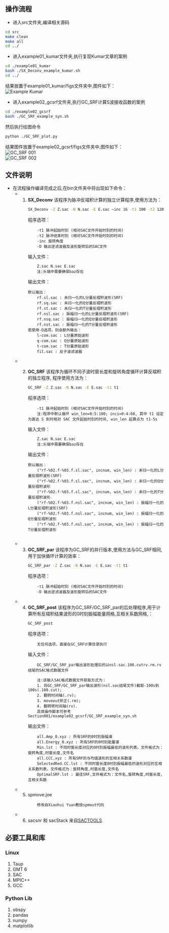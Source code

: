 ## 操作流程
- 进入src文件夹,编译相关源码
```bash
cd src
make clean
make all
cd ../
```   
- 进入example01_kumar文件夹,执行复现Kumar文章的案例
```bash
cd ./example01_kumar
bash ./SX_Deconv_example_kumar.sh
cd ../
```
结果放置于example01_kumar/figs文件夹中,图件如下：   
![Example Kumar](./example01_kumar/figs/corrected-XR.ST09.1998.197.121411-SRF.l.jpg)

- 进入example02_gcsrf文件夹,执行GC_SRF计算S波接收函数的案例
```bash
cd ./example02_gcsrf
bash ./GC_SRF_example_syn.sh
```   
然后执行绘图命令
```bash
python ./GC_SRF_plot.py
```   
结果图件放置于example02_gcsrf/figs文件夹中,图件如下：   
![GC_SRF 001](./example02_gcsrf/figs/syn_SM_d75_001.jpg)   
![GC_SRF 002](./example02_gcsrf/figs/syn_SM_d75_002.jpg)

## 文件说明
- 在流程操作编译完成之后,在bin文件夹中将出现如下命令：
    - 1. **SX_Deconv**
            该程序为脉冲反褶积计算的独立计算程序,使用方法为：
            ```bash
            SX_Deconv -Z Z.sac -N N.sac -E E.sac –inc 16 -t1 100 -t2 120 -D 
            ```
            程序选项：
            ```
                -t1 脉冲起始时刻 (相对SAC文件开始时刻的时间)
                -t2 脉冲结束时刻 (相对SAC文件开始时刻的时间)
                -inc 旋转角度
                -D 输出逆滤波器及波形旋转后的SAC文件
            ```   
            输入文件：
            ```
                Z.sac N.sac E.sac
                注:头端中需要确保baz存在
            ```
            输出文件：
            ```
            默认输出：
                rf.sl.sac : 未归一化的L分量反褶积波形(SRF)
                rf.sq.sac : 未归一化的Q分量反褶积波形
                rf.st.sac : 未归一化的T分量反褶积波形
                rf.nsl.sac : 振幅归一化的L分量反褶积波形(SRF)
                rf.nsq.sac : 振幅归一化的Q分量反褶积波形
                rf.nst.sac : 振幅归一化的T分量反褶积波形
            若使用-D选项，则会额外输出：
                l-com.sac : L分量原始波形
                q-com.sac : Q分量原始波形
                t-com.sac : T分量原始波形
                fil.sac : 反子波滤波器
            ```
    - 2. **GC_SRF**
            该程序为循环不同子波时窗长度和旋转角度循环计算反褶积的独立程序,
            程序使用方法为：
            ```bash
            GC_SRF -Z Z.sac -N N.sac -E E.sac -t1 t1
            ```
            程序选项：
            ```
                -t1 脉冲起始时刻 (相对SAC文件开始时刻的时间) 
                注:程序中默认循环 win_len=0:5:100; inci=0:4:60, 其中 t1 设定为直达 S 到时相对 SAC 文件起始时刻的时间, win_len 起算点为 t1-5s
            ```
            输入文件：
            ```
                Z.sac N.sac E.sac
                注:头端中需要确保baz存在
            ```
            输出文件：
            ```
            默认输出：
                ("rf-%02.f-%03.f.sl.sac", incnum, win_len) : 未归一化的L分量反褶积波形(SRF)
                ("rf-%02.f-%03.f.sl.sac", incnum, win_len) : 未归一化的Q分量反褶积波形
                ("rf-%02.f-%03.f.sl.sac", incnum, win_len) : 未归一化的T分量反褶积波形
                ("rf-%02.f-%03.f.nsl.sac", incnum, win_len) : 振幅归一化的L分量反褶积波形(SRF)
                ("rf-%02.f-%03.f.nsl.sac", incnum, win_len) : 振幅归一化的Q分量反褶积波形
                ("rf-%02.f-%03.f.nsl.sac", incnum, win_len) : 振幅归一化的T分量反褶积波形
            ```

            ```
    - 3. **GC_SRF_par**
            该程序为GC_SRF的并行版本,使用方法与GC_SRF相同,用于加快循环计算的效率：
            ```bash
            GC_SRF_par -Z Z.sac -N N.sac -E E.sac -t1 t1
            ```
            程序选项：
            ```
                -t1 脉冲起始时刻 (相对SAC文件开始时刻的时间)
                -D 输出逆滤波器及波形旋转后的SAC文件
            ```
    - 4. **GC_SRF_post**
            该程序为GC_SRF/GC_SRF_par的后处理程序,用于计算所有反褶积结果波形的0时刻振幅能量网格,互相关系数网格,：
            ```bash
            GC_SRF_post
            ```
            程序选项：
            ```
                无任何选项，直接在GC_SRF计算目录执行
            ```
            输入文件：
            ```
                GC_SRF/GC_SRF_par输出波形处理后的以nsl.sac.100.cutrv.rm.rv结尾的SAC格式数据文件

                注:该输入SAC格式数据文件获取方式为：
                1. 将GC_SRF/GC_SRF_par输出波形(nsl.sac结尾文件)截取-100s到100s(.100.cut);
                2. 翻转时间轴(.rv);
                3. moveout矫正(.rm);
                4. 翻转转时间轴(rv).
                具体操作脚本可参考Section001/example02_gcsrf/GC_SRF_example_syn.sh
            ```
            输出文件：
            ```
                all.Amp_0.xyz : 所有SRF的0时刻振幅谱
                all.Energy_0.xyz : 所有SRF的0时刻能量谱
                Min.lst : 不同时窗长度对应的0时刻振幅最低的波形列表，文件格式为：旋转角度,时窗长度,文件名
                all.CCC.xyz : 所有SRF的与均值波形的互相关系数谱
                SelectedRed.CC.lst : 不同时窗长度0时刻振幅最低的波形对应的互相关系数列表，文件格式为：旋转角度,时窗长度,文件名
                OptimalSRF.lst : 最佳SRF,文件格式为：文件名,旋转角度,时窗长度,互相关系数
            ```

    - 5. spmove.joe
            ```
                修改自Xiaohui Yuan教授spmout代码
            ```
    - 6. sacsnr 和 sacStack
        来自[SACTOOLS](https://github.com/msthorne/SACTOOLS/tree/master).


## 必要工具和库
### Linux
1. Taup
2. GMT 6
3. SAC
4. MPIC++
5. GCC

### Python Lib
1. obspy 
2. pandas 
3. numpy 
4. matplotlib

